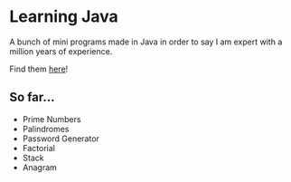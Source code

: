 # Learning Java

A bunch of mini programs made in Java in order to say I am expert with a million years of experience.

Find them [here](src/main/java/kv/miniPrograms)!

## So far...

- Prime Numbers
- Palindromes
- Password Generator
- Factorial
- Stack
- Anagram